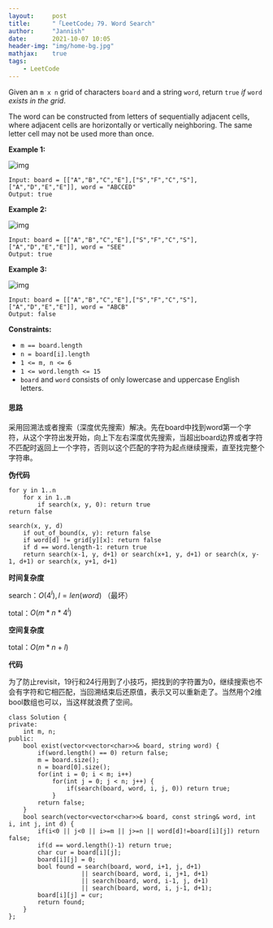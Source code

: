 ```yaml
---
layout:     post
title:      "「LeetCode」79. Word Search"
author:     "Jannish"
date:       2021-10-07 10:05
header-img: "img/home-bg.jpg"
mathjax:	true
tags:
    - LeetCode
---
```


Given an `m x n` grid of characters `board` and a string `word`, return `true` *if* `word` *exists in the grid*.

The word can be constructed from letters of sequentially adjacent cells, where adjacent cells are horizontally or vertically neighboring. The same letter cell may not be used more than once.

**Example 1:**

![img](https://assets.leetcode.com/uploads/2020/11/04/word2.jpg)

```
Input: board = [["A","B","C","E"],["S","F","C","S"],["A","D","E","E"]], word = "ABCCED"
Output: true
```

**Example 2:**

![img](https://assets.leetcode.com/uploads/2020/11/04/word-1.jpg)

```
Input: board = [["A","B","C","E"],["S","F","C","S"],["A","D","E","E"]], word = "SEE"
Output: true
```

**Example 3:**

![img](https://assets.leetcode.com/uploads/2020/10/15/word3.jpg)

```
Input: board = [["A","B","C","E"],["S","F","C","S"],["A","D","E","E"]], word = "ABCB"
Output: false
```

**Constraints:**

- `m == board.length`
- `n = board[i].length`
- `1 <= m, n <= 6`
- `1 <= word.length <= 15`
- `board` and `word` consists of only lowercase and uppercase English letters.

#### 思路

采用回溯法或者搜索（深度优先搜索）解决。先在board中找到word第一个字符，从这个字符出发开始，向上下左右深度优先搜索，当超出board边界或者字符不匹配时返回上一个字符，否则以这个匹配的字符为起点继续搜索，直至找完整个字符串。

**伪代码**

```
for y in 1..n
	for x in 1..m
		if search(x, y, 0): return true
return false

search(x, y, d)
	if out_of_bound(x, y): return false
	if word[d] != grid[y][x]: return false
	if d == word.length-1: return true
	return search(x-1, y, d+1) or search(x+1, y, d+1) or search(x, y-1, d+1) or search(x, y+1, d+1)
```

**时间复杂度**

search：$O(4^l), l = len(word)$ （最坏）

total：$O(m*n*4^l)$

**空间复杂度**

total：$O(m*n+l)$ 

**代码**

为了防止revisit，19行和24行用到了小技巧，把找到的字符置为0，继续搜索也不会有字符和它相匹配，当回溯结束后还原值，表示又可以重新走了。当然用个2维bool数组也可以，当这样就浪费了空间。

```
class Solution {
private:
    int m, n;
public:
    bool exist(vector<vector<char>>& board, string word) {
        if(word.length() == 0) return false;
        m = board.size();
        n = board[0].size();
        for(int i = 0; i < m; i++)
            for(int j = 0; j < n; j++) {
                if(search(board, word, i, j, 0)) return true;
            }
        return false;
    }
    bool search(vector<vector<char>>& board, const string& word, int i, int j, int d) {
        if(i<0 || j<0 || i>=m || j>=n || word[d]!=board[i][j]) return false;
        if(d == word.length()-1) return true;
        char cur = board[i][j];
        board[i][j] = 0;
        bool found = search(board, word, i+1, j, d+1)
                    || search(board, word, i, j+1, d+1)
                    || search(board, word, i-1, j, d+1)
                    || search(board, word, i, j-1, d+1);
        board[i][j] = cur;
        return found;
    }
};
```

